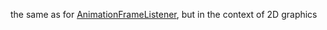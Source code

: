 the same as for [AnimationFrameListener](frontend/Reference/Graphics/AnimationFrameListener.md), but in the context of 2D graphics